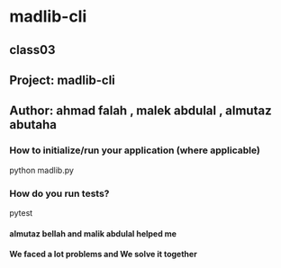 # madlib-cli
## class03
## Project: madlib-cli
## Author: ahmad falah , malek abdulal , almutaz abutaha
### How to initialize/run your application (where applicable)
  python madlib.py
### How do you run tests?
pytest

#### almutaz bellah and malik abdulal helped me 
#### We faced  a lot problems and We solve it together